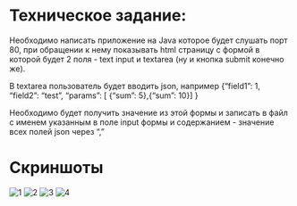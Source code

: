 # Техническое задание:
Необходимо написать приложение на Java которое будет слушать порт 80, при обращении к нему показывать html страницу с формой в которой будет 2 поля - text input и textarea (ну и кнопка submit конечно же).

В textarea пользователь будет вводить json, например {“field1”: 1, “field2”: “test”, “params”: [ {“sum”: 5},{“sum”: 10}] }

Необходимо будет получить значение из этой формы и записать в файл с именем указанным в поле input формы и содержанием - значение всех полей json через “,”

# Скриншоты
![1](https://user-images.githubusercontent.com/73031363/119634603-8fbf3780-be1b-11eb-8a8b-d55007a5cc4e.png)
![2](https://user-images.githubusercontent.com/73031363/119634609-90f06480-be1b-11eb-8df0-e86c5f3e0fbe.png)
![3](https://user-images.githubusercontent.com/73031363/119634613-9188fb00-be1b-11eb-81f5-0231894d162d.png)
![4](https://user-images.githubusercontent.com/73031363/119634618-92ba2800-be1b-11eb-80c1-e5990c75f387.png)
